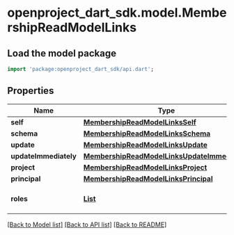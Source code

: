 # openproject_dart_sdk.model.MembershipReadModelLinks

## Load the model package
```dart
import 'package:openproject_dart_sdk/api.dart';
```

## Properties
Name | Type | Description | Notes
------------ | ------------- | ------------- | -------------
**self** | [**MembershipReadModelLinksSelf**](MembershipReadModelLinksSelf.md) |  | 
**schema** | [**MembershipReadModelLinksSchema**](MembershipReadModelLinksSchema.md) |  | 
**update** | [**MembershipReadModelLinksUpdate**](MembershipReadModelLinksUpdate.md) |  | [optional] 
**updateImmediately** | [**MembershipReadModelLinksUpdateImmediately**](MembershipReadModelLinksUpdateImmediately.md) |  | [optional] 
**project** | [**MembershipReadModelLinksProject**](MembershipReadModelLinksProject.md) |  | 
**principal** | [**MembershipReadModelLinksPrincipal**](MembershipReadModelLinksPrincipal.md) |  | 
**roles** | [**List<MembershipReadModelLinksRolesInner>**](MembershipReadModelLinksRolesInner.md) |  | [default to const []]

[[Back to Model list]](../README.md#documentation-for-models) [[Back to API list]](../README.md#documentation-for-api-endpoints) [[Back to README]](../README.md)


